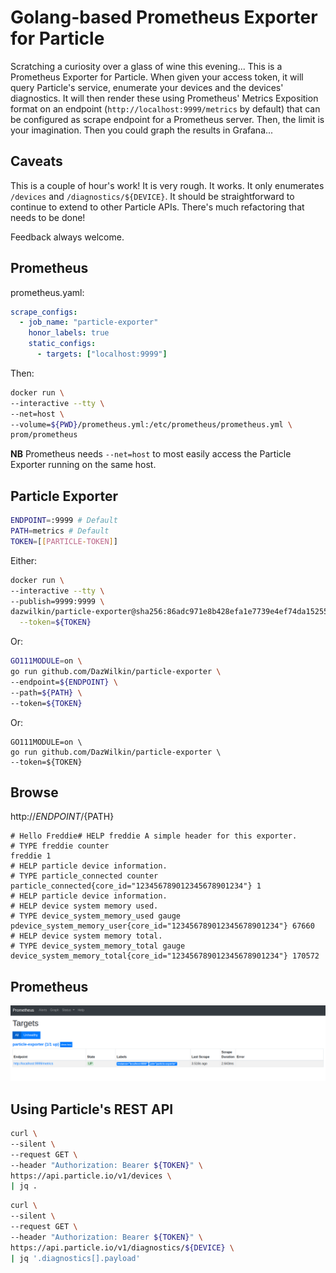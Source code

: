 # Golang-based Prometheus Exporter for Particle

Scratching a curiosity over a glass of wine this evening... This is a Prometheus Exporter for Particle. When given your access token, it will query Particle's service, enumerate your devices and the devices' diagnostics. It will then render these using Prometheus' Metrics Exposition format on an endpoint (`http://localhost:9999/metrics` by default) that can be configured as scrape endpoint for a Prometheus server. Then, the limit is your imagination. Then you could graph the results in Grafana...

## Caveats

This is a couple of hour's work! It is very rough. It works. It only enumerates `/devices` and `/diagnostics/${DEVICE}`. It should be straightforward to continue to extend to other Particle APIs. There's much refactoring that needs to be done!

Feedback always welcome.

## Prometheus

prometheus.yaml:
```YAML
scrape_configs:
  - job_name: "particle-exporter"
    honor_labels: true
    static_configs:
      - targets: ["localhost:9999"]
```
Then:
```bash
docker run \
--interactive --tty \
--net=host \
--volume=${PWD}/prometheus.yml:/etc/prometheus/prometheus.yml \
prom/prometheus
```
**NB** Prometheus needs `--net=host` to most easily access the Particle Exporter running on the same host.

## Particle Exporter

```bash
ENDPOINT=:9999 # Default
PATH=metrics # Default
TOKEN=[[PARTICLE-TOKEN]]
```

Either:
```bash
docker run \
--interactive --tty \
--publish=9999:9999 \
dazwilkin/particle-exporter@sha256:86adc971e8b428efa1e7739e4ef74da1525535a1a2bacbc64847f2f0876f7196 \
  --token=${TOKEN}
```
Or:
```bash
GO111MODULE=on \
go run github.com/DazWilkin/particle-exporter \
--endpoint=${ENDPOINT} \
--path=${PATH} \
--token=${TOKEN}
```
Or:
```
GO111MODULE=on \
go run github.com/DazWilkin/particle-exporter \
--token=${TOKEN}
```

## Browse

http://${ENDPOINT}/${PATH}

```
# Hello Freddie# HELP freddie A simple header for this exporter.
# TYPE freddie counter
freddie 1
# HELP particle device information.
# TYPE particle_connected counter
particle_connected{core_id="123456789012345678901234"} 1
# HELP particle device information.
# HELP device system memory used.
# TYPE device_system_memory_used gauge
pdevice_system_memory_user{core_id="123456789012345678901234"} 67660
# HELP device system memory total.
# TYPE device_system_memory_total gauge
device_system_memory_total{core_id="123456789012345678901234"} 170572
```
## Prometheus

![](prometheus.targets.png) 


## Using Particle's REST API

```bash
curl \
--silent \
--request GET \
--header "Authorization: Bearer ${TOKEN}" \
https://api.particle.io/v1/devices \
| jq .
```

```bash
curl \
--silent \
--request GET \
--header "Authorization: Bearer ${TOKEN}" \
https://api.particle.io/v1/diagnostics/${DEVICE} \
| jq '.diagnostics[].payload'
```